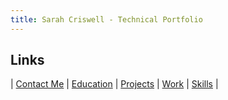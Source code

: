 ```yaml
---
title: Sarah Criswell - Technical Portfolio
---
```


## Links
| [Contact Me](/contact.html) | [Education](/education.md) | [Projects](/projects.md) | [Work](/work.md) | [Skills](/skills.md) | 
